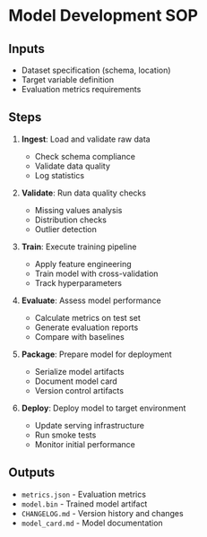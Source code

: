 # Model Development SOP

## Inputs
- Dataset specification (schema, location)
- Target variable definition
- Evaluation metrics requirements

## Steps

1. **Ingest**: Load and validate raw data
   - Check schema compliance
   - Validate data quality
   - Log statistics

2. **Validate**: Run data quality checks
   - Missing values analysis
   - Distribution checks
   - Outlier detection

3. **Train**: Execute training pipeline
   - Apply feature engineering
   - Train model with cross-validation
   - Track hyperparameters

4. **Evaluate**: Assess model performance
   - Calculate metrics on test set
   - Generate evaluation reports
   - Compare with baselines

5. **Package**: Prepare model for deployment
   - Serialize model artifacts
   - Document model card
   - Version control artifacts

6. **Deploy**: Deploy model to target environment
   - Update serving infrastructure
   - Run smoke tests
   - Monitor initial performance

## Outputs
- `metrics.json` - Evaluation metrics
- `model.bin` - Trained model artifact
- `CHANGELOG.md` - Version history and changes
- `model_card.md` - Model documentation
